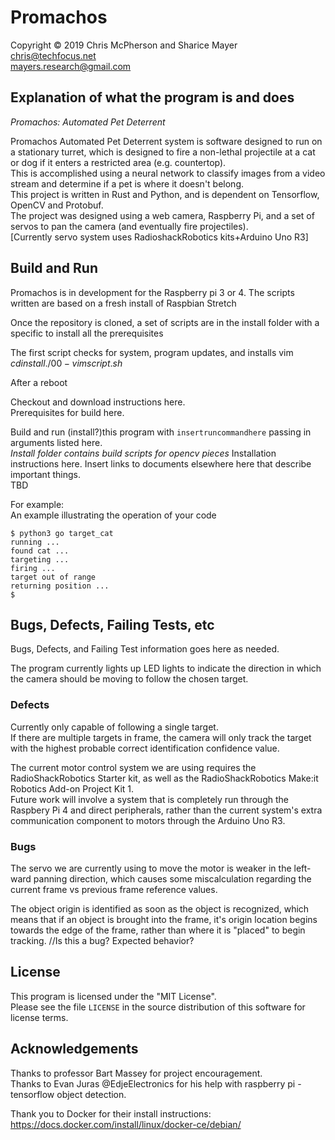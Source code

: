 # Promachos

Copyright © 2019 Chris McPherson and Sharice Mayer  
chris@techfocus.net  
mayers.research@gmail.com  

## Explanation of what the program is and does  

_Promachos: Automated Pet Deterrent_ 

Promachos Automated Pet Deterrent system is software designed to run on
a stationary turret, which is designed to fire a non-lethal projectile at a cat or dog 
if it enters a restricted area (e.g. countertop).  
This is accomplished using a neural network to classify images
from a video stream and determine if a pet is where it doesn't belong.  
This project is written in Rust and Python, and is dependent on Tensorflow, OpenCV and Protobuf.  
The project was designed using a web camera, Raspberry Pi, 
and a set of servos to pan the camera (and eventually fire projectiles).  
[Currently servo system uses RadioshackRobotics kits+Arduino Uno R3]

## Build and Run  
Promachos is in development for the Raspberry pi 3 or 4. 
The scripts written are based on a fresh install of Raspbian Stretch

Once the repository is cloned, a set of scripts are in the 
install folder with a specific to install all the prerequisites

The first script checks for system, program updates, and installs vim
$cd install
./00-vimscript.sh$

After a reboot


Checkout  and download instructions here.  
Prerequisites for build here.  

Build and run (install?)this program with `insertruncommandhere`
passing in arguments listed here.  
*Install folder contains build scripts for opencv pieces*
Installation instructions here. 
Insert links to documents elsewhere here that describe important things.  
TBD  
   
For example:  
An example illustrating the operation of your code  

    $ python3 go target_cat
    running ...
    found cat ...
    targeting ...
    firing ...
    target out of range
    returning position ...
    $


## Bugs, Defects, Failing Tests, etc  

Bugs, Defects, and Failing Test information goes here as needed.  

The program currently lights up LED lights to indicate
the direction in which the camera should be moving to 
follow the chosen target.  

### Defects    
Currently only capable of following a single target.  
If there are multiple targets in frame, the camera 
will only track the target with the highest 
probable correct identification confidence value.  

The current motor control system we are using 
requires the RadioShackRobotics Starter kit, 
as well as the RadioShackRobotics Make:it 
Robotics Add-on Project Kit 1.   
Future work will involve a system that is completely
run through the Raspbery Pi 4 and direct peripherals, 
rather than the current system's extra communication 
component to motors through the Arduino Uno R3.  

### Bugs  
The servo we are currently using to move the motor is weaker
in the left-ward panning direction, which causes some 
miscalculation regarding the current frame vs previous frame 
reference values.    

The object origin is identified as soon as the object is recognized,
which means that if an object is brought into the frame, it's origin
location begins towards the edge of the frame, rather than where it
is "placed" to begin tracking.  //Is this a bug? Expected behavior?


## License  

This program is licensed under the "MIT License".  
Please see the file `LICENSE` in the source distribution of this
software for license terms.  


## Acknowledgements 
Thanks to professor Bart Massey for project encouragement.  
Thanks to Evan Juras @EdjeElectronics for his help with 
raspberry pi - tensorflow object detection.   

Thank you to Docker for their install instructions:
https://docs.docker.com/install/linux/docker-ce/debian/


